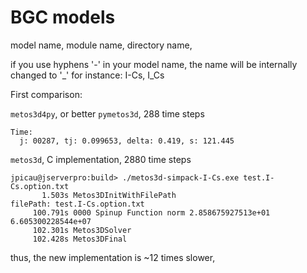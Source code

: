 # BGC models

model name, module name, directory name,

if you use hyphens '-' in your model name,
the name will be internally changed to '_'
for instance: I-Cs, I_Cs

First comparison:

`metos3d4py`, or better `pymetos3d`, 288 time steps

```
Time:
  j: 00287, tj: 0.099653, delta: 0.419, s: 121.445                                          
```

`metos3d`, C implementation, 2880 time steps

```
jpicau@jserverpro:build> ./metos3d-simpack-I-Cs.exe test.I-Cs.option.txt 
       1.503s Metos3DInitWithFilePath                           filePath: test.I-Cs.option.txt                      
     100.791s 0000 Spinup Function norm 2.858675927513e+01 6.605300228544e+07
     102.301s Metos3DSolver
     102.428s Metos3DFinal
```

thus, the new implementation is ~12 times slower,


